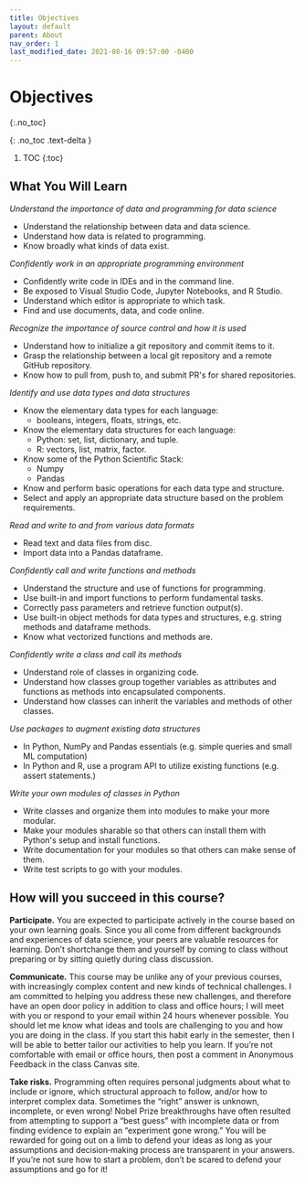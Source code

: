 ```yaml
---
title: Objectives
layout: default
parent: About
nav_order: 1
last_modified_date: 2021-08-16 09:57:00 -0400
---
```


# Objectives
{:.no_toc}

{: .no_toc .text-delta }

1. TOC
{:toc}

## What You Will Learn
*Understand the importance of data and programming for data science*
- Understand the relationship between data and data science.
- Understand how data is related to programming.
- Know broadly what kinds of data exist.

*Confidently work in an appropriate programming environment*
- Confidently write code in IDEs and in the command line.
- Be exposed to Visual Studio Code, Jupyter Notebooks, and R Studio.
- Understand which editor is appropriate to which task.
- Find and use documents, data, and code online.

*Recognize the importance of source control and how it is used*
- Understand how to initialize a git repository and commit items to it.
- Grasp the relationship between a local git repository and a remote GitHub repository.
- Know how to pull from, push to, and submit PR's for shared repositories.

*Identify and use data types and data structures*
- Know the elementary data types for each language:
    - booleans, integers, floats, strings, etc.
- Know the elementary data structures for each language:
    - Python: set, list, dictionary, and tuple.
    - R: vectors, list, matrix, factor.
- Know some of the Python Scientific Stack:
    - Numpy
    - Pandas
- Know and perform basic operations for each data type and structure.
- Select and apply an appropriate data structure based on the problem requirements.

*Read and write to and from various data formats*
- Read text and data files from disc.
- Import data into a Pandas dataframe.

*Confidently call and write functions and methods*
- Understand the structure and use of functions for programming.
- Use built-in and import functions to perform fundamental tasks.
- Correctly pass parameters and retrieve function output(s).
- Use built-in object methods for data types and structures, e.g. string methods and dataframe methods.
- Know what vectorized functions and methods are.

*Confidently write a class and call its methods*
- Understand role of classes in organizing code.
- Understand how classes group together variables as attributes and functions as methods into encapsulated components.
- Understand how classes can inherit the variables and methods of other classes.

*Use packages to augment existing data structures*
- In Python, NumPy and Pandas essentials (e.g. simple queries and small ML computation)
- In Python and R, use a program API to utilize existing functions (e.g. assert statements.)

*Write your own modules of classes in Python*
- Write classes and organize them into modules to make your more modular.
- Make your modules sharable so that others can install them with Python's setup and install functions.
- Write documentation for your modules so that others can make sense of them.
- Write test scripts to go with your modules.

## How will you succeed in this course?

**Participate.** You are expected to participate actively in the course based on your own learning goals. Since you all come from different backgrounds and experiences of data science, your peers are valuable resources for learning. Don’t shortchange them and yourself by coming to class without preparing or by sitting quietly during class discussion.

**Communicate.** This course may be unlike any of your previous courses, with increasingly complex content and new kinds of technical challenges. I am committed to helping you address these new challenges, and therefore have an open door policy in addition to class and office hours; I will meet with you or respond to your email within 24 hours whenever possible. You should let me know what ideas and tools are challenging to you and how you are doing in the class. If you start this habit early in the semester, then I will be able to better tailor our activities to help you learn. If you’re not comfortable with email or office hours, then post a comment in Anonymous Feedback in the class Canvas site.

**Take risks.** Programming often requires personal judgments about what to include or ignore, which structural approach to follow, and/or how to interpret complex data. Sometimes the “right” answer is unknown, incomplete, or even wrong! Nobel Prize breakthroughs have often resulted from attempting to support a “best guess” with incomplete data or from finding evidence to explain an “experiment gone wrong.” You will be rewarded for going out on a limb to defend your ideas as long as your assumptions and decision‐making process are transparent in your answers. If you’re not sure how to start a problem, don’t be scared to defend your assumptions and go for it!
